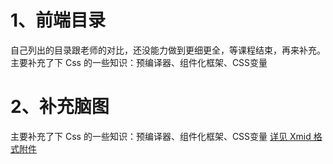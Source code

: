 # 1、前端目录
自己列出的目录跟老师的对比，还没能力做到更细更全，等课程结束，再来补充。
主要补充了下 Css 的一些知识：预编译器、组件化框架、CSS变量

# 2、补充脑图
主要补充了下 Css 的一些知识：预编译器、组件化框架、CSS变量
[详见 Xmid 格式附件](./assignment.xmind)